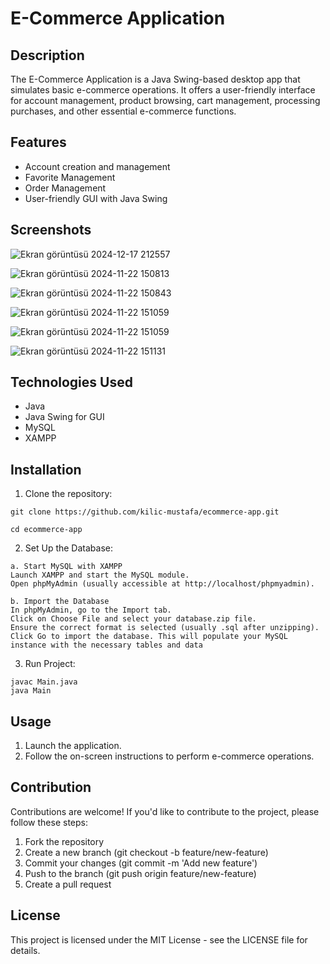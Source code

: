 # E-Commerce Application


## Description
The E-Commerce Application is a Java Swing-based desktop app that simulates basic e-commerce operations. It offers a user-friendly interface for account management, product browsing, cart management, processing purchases, and other essential e-commerce functions.

## Features

- Account creation and management
- Favorite Management
- Order Management
- User-friendly GUI with Java Swing

## Screenshots

<!--![Ekran görüntüsü 2024-12-17 212100](https://github.com/user-attachments/assets/c69c4bd0-c1ed-4713-aea5-3a2785b7c116)-->
![Ekran görüntüsü 2024-12-17 212557](https://github.com/user-attachments/assets/0517ae88-2b1b-4819-9acd-58d6791eb4ea)

<!--![Ekran görüntüsü 2024-11-21 203810](https://github.com/user-attachments/assets/89e628da-7dff-49a6-a3c7-fbf32d613a34)-->

![Ekran görüntüsü 2024-11-22 150813](https://github.com/user-attachments/assets/a78623b5-707a-47ff-893a-e781d9602808)

![Ekran görüntüsü 2024-11-22 150843](https://github.com/user-attachments/assets/833689f0-23f5-4070-8490-ec98805eeaef)

![Ekran görüntüsü 2024-11-22 151059](https://github.com/user-attachments/assets/bf57b4f3-5c67-4f79-9cd0-6ddf7eee3898)

![Ekran görüntüsü 2024-11-22 151059](https://github.com/user-attachments/assets/bf57b4f3-5c67-4f79-9cd0-6ddf7eee3898)

![Ekran görüntüsü 2024-11-22 151131](https://github.com/user-attachments/assets/2d86d0cf-f503-49d8-8d7c-a8cbd16e906e)

## Technologies Used
- Java
- Java Swing for GUI
- MySQL
- XAMPP
## Installation
  1) Clone the repository:

    git clone https://github.com/kilic-mustafa/ecommerce-app.git

    cd ecommerce-app

  2) Set Up the Database:

    a. Start MySQL with XAMPP
    Launch XAMPP and start the MySQL module.
    Open phpMyAdmin (usually accessible at http://localhost/phpmyadmin).
    
    b. Import the Database
    In phpMyAdmin, go to the Import tab.
    Click on Choose File and select your database.zip file.
    Ensure the correct format is selected (usually .sql after unzipping).
    Click Go to import the database. This will populate your MySQL instance with the necessary tables and data

  3) Run Project:

    javac Main.java
    java Main

## Usage
1) Launch the application.
2) Follow the on-screen instructions to perform e-commerce operations.



## Contribution
Contributions are welcome! If you'd like to contribute to the project, please follow these steps:

1) Fork the repository
3) Create a new branch (git checkout -b feature/new-feature)
3) Commit your changes (git commit -m 'Add new feature')
4) Push to the branch (git push origin feature/new-feature)
5) Create a pull request

## License
This project is licensed under the MIT License - see the LICENSE file for details.

